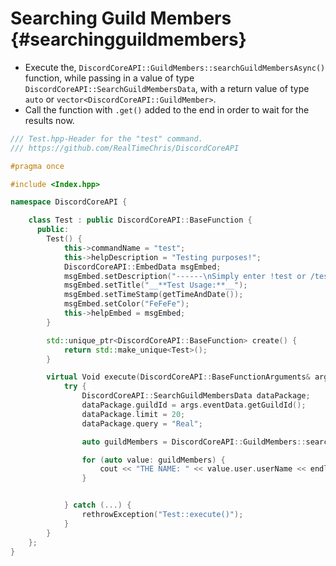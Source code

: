 Searching Guild Members {#searchingguildmembers}
============
- Execute the, `DiscordCoreAPI::GuildMembers::searchGuildMembersAsync()` function, while passing in a value of type `DiscordCoreAPI::SearchGuildMembersData`, with a return value of type `auto` or `vector<DiscordCoreAPI::GuildMember>`.
- Call the function with `.get()` added to the end in order to wait for the results now.

```cpp
/// Test.hpp-Header for the "test" command.
/// https://github.com/RealTimeChris/DiscordCoreAPI

#pragma once

#include <Index.hpp>

namespace DiscordCoreAPI {

	class Test : public DiscordCoreAPI::BaseFunction {
	  public:
		Test() {
			this->commandName = "test";
			this->helpDescription = "Testing purposes!";
			DiscordCoreAPI::EmbedData msgEmbed;
			msgEmbed.setDescription("------\nSimply enter !test or /test!\n------");
			msgEmbed.setTitle("__**Test Usage:**__");
			msgEmbed.setTimeStamp(getTimeAndDate());
			msgEmbed.setColor("FeFeFe");
			this->helpEmbed = msgEmbed;
		}

		std::unique_ptr<DiscordCoreAPI::BaseFunction> create() {
			return std::make_unique<Test>();
		}

		virtual Void execute(DiscordCoreAPI::BaseFunctionArguments& args) {
			try {
				DiscordCoreAPI::SearchGuildMembersData dataPackage;
				dataPackage.guildId = args.eventData.getGuildId();
				dataPackage.limit = 20;
				dataPackage.query = "Real";

				auto guildMembers = DiscordCoreAPI::GuildMembers::searchGuildMembersAsync(dataPackage).get();

				for (auto value: guildMembers) {
					cout << "THE NAME: " << value.user.userName << endl;
				}


			} catch (...) {
				rethrowException("Test::execute()");
			}
		}
	};
}
```
